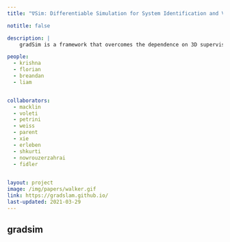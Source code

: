 ```yaml
---
title: "∇Sim: Differentiable Simulation for System Identification and Visuomotor Control"

notitle: false

description: |
    gradSim is a framework that overcomes the dependence on 3D supervision by leveraging differentiable multiphysics simulation and differentiable rendering to jointly model the evolution of scene dynamics and image formation.

people:
  - krishna
  - florian
  - breandan 
  - liam


collaborators:
  - macklin
  - voleti
  - petrini
  - weiss
  - parent
  - xie
  - erleben
  - shkurti
  - nowrouzerzahrai
  - fidler
  

layout: project
image: /img/papers/walker.gif
link: https://gradslam.github.io/
last-updated: 2021-03-29
---
```


## gradsim

